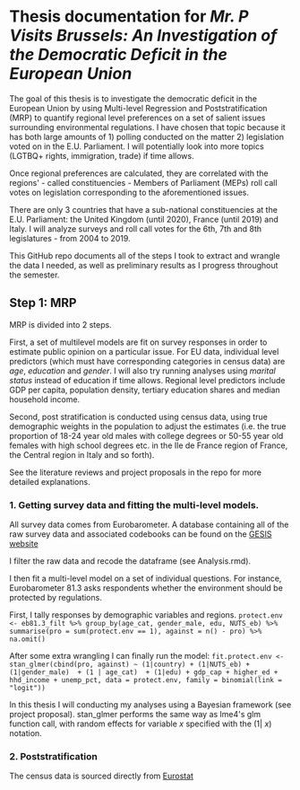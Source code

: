 # Thesis documentation for _Mr. P Visits Brussels: An Investigation of the Democratic Deficit in the European Union_

The goal of this thesis is to investigate the democratic deficit in the European Union by using Multi-level Regression and Poststratification (MRP) to quantify regional level preferences on a set of salient issues surrounding environmental regulations. I have chosen that topic because it has both large amounts of 1) polling conducted on the matter 2) legislation voted on in the E.U. Parliament. I will potentially look into more topics (LGTBQ+ rights, immigration, trade) if time allows.

Once regional preferences are calculated, they are correlated with the regions' - called constituencies -  Members of Parliament (MEPs) roll call votes on legislation corresponding to the aforementioned issues. 

There are only 3 countries that have a sub-national constituencies at the E.U. Parliament: the United Kingdom (until 2020), France (until 2019) and Italy. I will analyze surveys and roll call votes for the 6th, 7th and 8th legislatures - from 2004 to 2019. 

This GitHub repo documents all of the steps I took to extract and wrangle the data I needed, as well as preliminary results as I progress throughout the semester. 

## Step 1: MRP

MRP is divided into 2 steps. 

First, a set of multilevel models are fit on survey responses in order to estimate public opinion on a particular issue. For EU data, individual level predictors (which must have corresponding categories in census data) are _age_, _education_ and _gender_. I will also try running analyses using _marital status_ instead of education if time allows. Regional level predictors include GDP per capita, population density, tertiary education shares and median household income.

Second, post stratification is conducted using census data, using true demographic weights in the population to adjust the estimates (i.e. the true proportion of 18-24 year old males with college degrees or 50-55 year old females with high school degrees etc. in the Ile de France region of France, the Central region in Italy and so forth).

See the literature reviews and project proposals in the repo for more detailed explanations.


### 1. Getting survey data and fitting the multi-level models.

All survey data comes from Eurobarometer.
A database containing all of the raw survey data and associated codebooks can be found on the [GESIS website](https://www.gesis.org/en/eurobarometer-data-service/search-data-access/topics)

I filter the raw data and recode the dataframe (see Analysis.rmd).

I then fit a multi-level model on a set of individual questions. For instance, Eurobarometer 81.3 asks respondents whether the environment should be protected by regulations.

First, I tally responses by demographic variables and regions.
`protect.env <- eb81.3_filt %>% group_by(age_cat, gender_male, edu, NUTS_eb) %>%
  summarise(pro = sum(protect.env == 1), against = n() - pro) %>% na.omit()`

After some extra wrangling I can finally run the model:
`fit.protect.env <- stan_glmer(cbind(pro, against) ~ (1|country) + (1|NUTS_eb) + (1|gender_male)  + (1 | age_cat)  + (1|edu) + gdp_cap + higher_ed + hhd_income + unemp_pct, data = protect.env, family = binomial(link = "logit"))`

In this thesis I will conducting my analyses using a Bayesian framework (see project proposal). stan_glmer performs the same way as lme4's glm function call, with random effects for variable _x_ specified with the (1| _x_) notation.

### 2. Poststratification

The census data is sourced directly from [Eurostat](https://ec.europa.eu/eurostat/web/population-and-housing-census/census-data/2011-census)

 




 